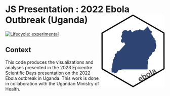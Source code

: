JS Presentation : 2022 Ebola Outbreak (Uganda) <img src='www/logo.svg' align='right' alt='' width='200' />
====================================================================================================

<!-- badges: start -->
[![Lifecycle:
experimental](https://img.shields.io/badge/lifecycle-experimental-orange.svg)](https://www.tidyverse.org/lifecycle/#experimental)
<!-- badges: end -->



Context
----------------------------------------------------------------------------------------------------
This code produces the visualizations and analyses presented in the 2023 Epicentre Scientific Days presentation on the 2022 Ebola outbreak in Uganda. This work is done in collaboration with the Ugandan Ministry of Health.

